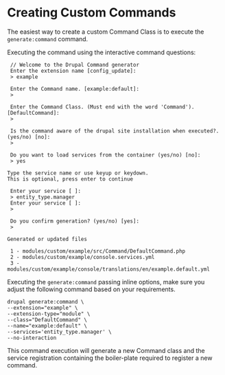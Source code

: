# Creating Custom Commands

The easiest way to create a custom Command Class is to execute the `generate:command` command.

Executing the command using the interactive command questions: 
```
 // Welcome to the Drupal Command generator
 Enter the extension name [config_update]:
 > example

 Enter the Command name. [example:default]:
 >

 Enter the Command Class. (Must end with the word 'Command'). [DefaultCommand]:
 >

 Is the command aware of the drupal site installation when executed?. (yes/no) [no]:
 >

 Do you want to load services from the container (yes/no) [no]:
 > yes

Type the service name or use keyup or keydown.
This is optional, press enter to continue

 Enter your service [ ]:
 > entity_type.manager
 Enter your service [ ]:
 >

 Do you confirm generation? (yes/no) [yes]:
 >

Generated or updated files

 1 - modules/custom/example/src/Command/DefaultCommand.php
 2 - modules/custom/example/console.services.yml
 3 - modules/custom/example/console/translations/en/example.default.yml
```

Executing the `generate:command` passing inline options, make sure you adjust the following command based on your requirements.
```
drupal generate:command \
--extension="example" \
--extension-type="module" \
--class="DefaultCommand" \
--name="example:default" \
--services='entity_type.manager' \
--no-interaction
```

This command execution will generate a new Command class and the service registration containing the boiler-plate required to register a new command.
